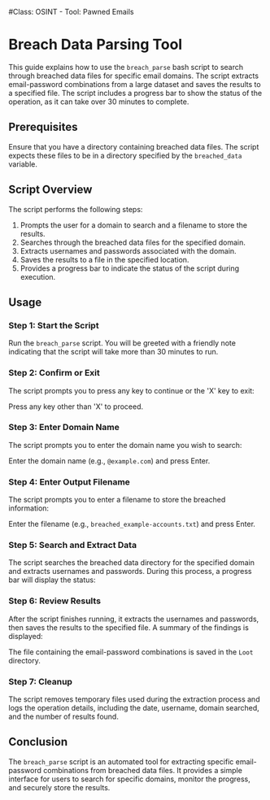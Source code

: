 #Class: OSINT - Tool: Pawned Emails

# Breach Data Parsing Tool

This guide explains how to use the `breach_parse` bash script to search through breached data files for specific email domains. The script extracts email-password combinations from a large dataset and saves the results to a specified file. The script includes a progress bar to show the status of the operation, as it can take over 30 minutes to complete.

## Prerequisites

Ensure that you have a directory containing breached data files. The script expects these files to be in a directory specified by the `breached_data` variable.

## Script Overview

The script performs the following steps:

1. Prompts the user for a domain to search and a filename to store the results.
2. Searches through the breached data files for the specified domain.
3. Extracts usernames and passwords associated with the domain.
4. Saves the results to a file in the specified location.
5. Provides a progress bar to indicate the status of the script during execution.

## Usage

### Step 1: Start the Script

Run the `breach_parse` script. You will be greeted with a friendly note indicating that the script will take more than 30 minutes to run.

### Step 2: Confirm or Exit

The script prompts you to press any key to continue or the 'X' key to exit:


Press any key other than 'X' to proceed.

### Step 3: Enter Domain Name

The script prompts you to enter the domain name you wish to search:


Enter the domain name (e.g., `@example.com`) and press Enter.

### Step 4: Enter Output Filename

The script prompts you to enter a filename to store the breached information:


Enter the filename (e.g., `breached_example-accounts.txt`) and press Enter.

### Step 5: Search and Extract Data

The script searches the breached data directory for the specified domain and extracts usernames and passwords. During this process, a progress bar will display the status:


### Step 6: Review Results

After the script finishes running, it extracts the usernames and passwords, then saves the results to the specified file. A summary of the findings is displayed:


The file containing the email-password combinations is saved in the `Loot` directory.

### Step 7: Cleanup

The script removes temporary files used during the extraction process and logs the operation details, including the date, username, domain searched, and the number of results found.

## Conclusion

The `breach_parse` script is an automated tool for extracting specific email-password combinations from breached data files. It provides a simple interface for users to search for specific domains, monitor the progress, and securely store the results.

